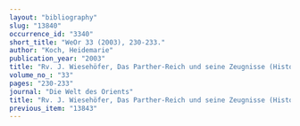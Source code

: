 ```yaml
---
layout: "bibliography"
slug: "13840"
occurrence_id: "3340"
short_title: "WeOr 33 (2003), 230-233."
author: "Koch, Heidemarie"
publication_year: "2003"
title: "Rv. J. Wiesehöfer, Das Parther-Reich und seine Zeugnisse (Historia Einzelschriften 122, 1998)"
volume_no_: "33"
pages: "230-233"
journal: "Die Welt des Orients"
title: "Rv. J. Wiesehöfer, Das Parther-Reich und seine Zeugnisse (Historia Einzelschriften 122, 1998)"
previous_item: "13843"
---
```

